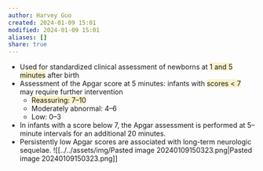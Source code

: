 ```yaml
---
author: Harvey Guo
created: 2024-01-09 15:01
modified: 2024-01-09 15:01
aliases: []
share: true
---
```


- Used for standardized clinical assessment of newborns at <span style="background:rgba(240, 200, 0, 0.2)">1 and 5 minutes</span> after birth
- Assessment of the Apgar score at 5 minutes: infants with <span style="background:rgba(240, 200, 0, 0.2)">scores &lt; 7</span> may require further intervention
	- <span style="background:rgba(240, 200, 0, 0.2)">Reassuring: 7–10</span>
	- Moderately abnormal: 4–6
	- Low: 0–3
- In infants with a score below 7, the Apgar assessment is performed at 5–minute intervals for an additional 20 minutes.
- Persistently low Apgar scores are associated with long-term neurologic sequelae.
![[../../assets/img/Pasted image 20240109150323.png|Pasted image 20240109150323.png]]